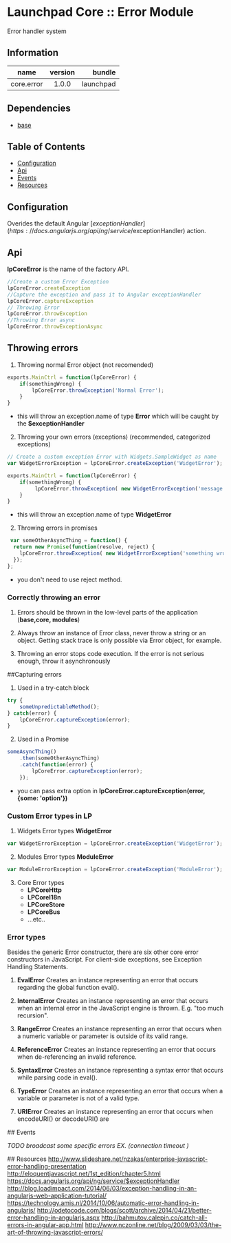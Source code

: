 # Launchpad Core :: Error Module

Error handler system

## Information
| name                  | version       | bundle     |
| ----------------------|:-------------:| ----------:|
| core.error            | 1.0.0         | launchpad  |

## Dependencies
* [base][base-url]

## Table of Contents

- [Configuration](#config)
- [Api](#api)
- [Events](#events)
- [Resources](#resources)


## <a name="config"></a> Configuration
Overides the default Angular [$exceptionHandler](https://docs.angularjs.org/api/ng/service/$exceptionHandler) action.


## <a name="api"></a> Api

**lpCoreError** is the name of the factory API.

```javascript
//Create a custom Error Exception
lpCoreError.createException
//Capture the exception and pass it to Angular exceptionHandler
lpCoreError.captureException
// Throwing Error
lpCoreError.throwException
//Throwing Error async
lpCoreError.throwExceptionAsync
```

## Throwing errors

1. Throwing normal Error object (not recomended)
 
```javascript
exports.MainCtrl = function(lpCoreError) {
    if(somethingWrong) {
        lpCoreError.throwException('Normal Error');
    }
}
```

- this will throw an exception.name of type **Error** which will be caught by the **$exceptionHandler**

2. Throwing your own errors (exceptions) (recommended, categorized exceptions)
 
```javascript
// Create a custom exception Error with Widgets.SampleWidget as name
var WidgetErrorException = lpCoreError.createException('WidgetError');

exports.MainCtrl = function(lpCoreError) {
    if(somethingWrong) {
         lpCoreError.throwException( new WidgetErrorException('message something wrong'));
    }
}
```

- this will throw an exception.name of type **WidgetError** 

2. Throwing errors in promises

```javascript
 var someOtherAsyncThing = function() {
  return new Promise(function(resolve, reject) {
    lpCoreError.throwException( new WidgetErrorException('something wrong'));
  });
};
```

- you don't need to use reject method.

### Correctly throwing an error

1. Errors should be thrown in the low-level parts of the application (**base,core, modules**)

2. Always throw an instance of Error class, never throw a string or an object. Getting stack trace is only possible via Error object, for example.

3. Throwing an error stops code execution. If the error is not serious enough, throw it asynchronously


##Capturing errors

1. Used in a try-catch block

```javascript
try {
    someUnpredictableMethod();
} catch(error) {
    lpCoreError.captureException(error);
}
```

2. Used in a Promise

```javascript
someAsyncThing()
    .then(someOtherAsyncThing)
    .catch(function(error) {
        lpCoreError.captureException(error);
    });
```

- you can pass extra option in **lpCoreError.captureException(error, {some: 'option'})**


### Custom Error types in LP
1. Widgets Error types
**WidgetError**

```javascript
var WidgetErrorException = lpCoreError.createException('WidgetError');
```

2. Modules Error types
**ModuleError**

```javascript
var ModuleErrorException = lpCoreError.createException('ModuleError');
```


3. Core Error types
    *   **LPCoreHttp**
    *   **LPCoreI18n**
    *   **LPCoreStore**
    *   **LPCoreBus**
    *   ...etc..

### Error types

Besides the generic Error constructor, there are six other core error constructors in JavaScript. For client-side exceptions, see Exception Handling Statements.

1. **EvalError**
Creates an instance representing an error that occurs regarding the global function eval().

2. **InternalError** 
Creates an instance representing an error that occurs when an internal error in the JavaScript engine is thrown. E.g. "too much recursion".

3. **RangeError**
Creates an instance representing an error that occurs when a numeric variable or parameter is outside of its valid range.

4. **ReferenceError**
Creates an instance representing an error that occurs when de-referencing an invalid reference.

5. **SyntaxError**
Creates an instance representing a syntax error that occurs while parsing code in eval().

6. **TypeError**
Creates an instance representing an error that occurs when a variable or parameter is not of a valid type.

7. **URIError**
Creates an instance representing an error that occurs when encodeURI() or decodeURI() are 

##<a name="event"></a> Events

*TODO broadcast some specific errors EX. (connection timeout )*

##<a name="resources"></a> Resources
http://www.slideshare.net/nzakas/enterprise-javascript-error-handling-presentation
http://eloquentjavascript.net/1st_edition/chapter5.html
https://docs.angularjs.org/api/ng/service/$exceptionHandler
http://blog.loadimpact.com/2014/06/03/exception-handling-in-an-angularjs-web-application-tutorial/
https://technology.amis.nl/2014/10/06/automatic-error-handling-in-angularjs/
http://odetocode.com/blogs/scott/archive/2014/04/21/better-error-handling-in-angularjs.aspx
http://bahmutov.calepin.co/catch-all-errors-in-angular-app.html
http://www.nczonline.net/blog/2009/03/03/the-art-of-throwing-javascript-errors/


[base-url]:http://stash.backbase.com:7990/projects/lpm/repos/foundation-base/browse/
[core-url]: http://stash.backbase.com:7990/projects/lpm/repos/foundation-core/browse/
[ui-url]: http://stash.backbase.com:7990/projects/lpm/repos/ui/browse/
[config-url]: https://stash.backbase.com/projects/LP/repos/config/browse
[api-url]:http://stash.backbase.com:7990/projects/LPM/repos/api/browse/

